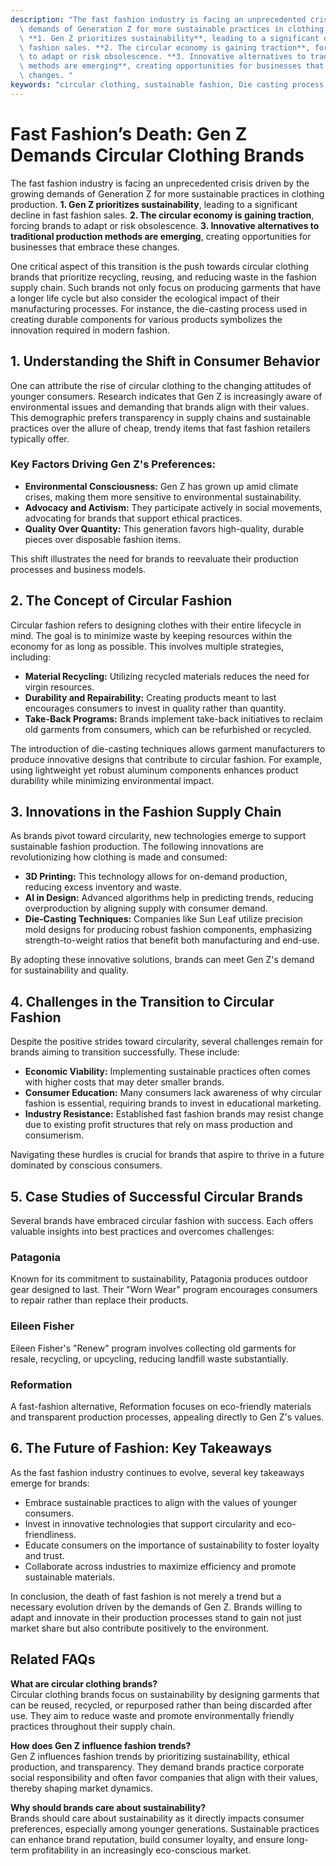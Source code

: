 ```yaml
---
description: "The fast fashion industry is facing an unprecedented crisis driven by the growing\
  \ demands of Generation Z for more sustainable practices in clothing production.\
  \ **1. Gen Z prioritizes sustainability**, leading to a significant decline in fast\
  \ fashion sales. **2. The circular economy is gaining traction**, forcing brands\
  \ to adapt or risk obsolescence. **3. Innovative alternatives to traditional production\
  \ methods are emerging**, creating opportunities for businesses that embrace these\
  \ changes. "
keywords: "circular clothing, sustainable fashion, Die casting process, Heat dissipation performance"
---
```

# Fast Fashion’s Death: Gen Z Demands Circular Clothing Brands

The fast fashion industry is facing an unprecedented crisis driven by the growing demands of Generation Z for more sustainable practices in clothing production. **1. Gen Z prioritizes sustainability**, leading to a significant decline in fast fashion sales. **2. The circular economy is gaining traction**, forcing brands to adapt or risk obsolescence. **3. Innovative alternatives to traditional production methods are emerging**, creating opportunities for businesses that embrace these changes. 

One critical aspect of this transition is the push towards circular clothing brands that prioritize recycling, reusing, and reducing waste in the fashion supply chain. Such brands not only focus on producing garments that have a longer life cycle but also consider the ecological impact of their manufacturing processes. For instance, the die-casting process used in creating durable components for various products symbolizes the innovation required in modern fashion. 

## **1. Understanding the Shift in Consumer Behavior**

One can attribute the rise of circular clothing to the changing attitudes of younger consumers. Research indicates that Gen Z is increasingly aware of environmental issues and demanding that brands align with their values. This demographic prefers transparency in supply chains and sustainable practices over the allure of cheap, trendy items that fast fashion retailers typically offer.

### **Key Factors Driving Gen Z's Preferences:**

- **Environmental Consciousness:** Gen Z has grown up amid climate crises, making them more sensitive to environmental sustainability.
- **Advocacy and Activism:** They participate actively in social movements, advocating for brands that support ethical practices.
- **Quality Over Quantity:** This generation favors high-quality, durable pieces over disposable fashion items.

This shift illustrates the need for brands to reevaluate their production processes and business models.

## **2. The Concept of Circular Fashion**

Circular fashion refers to designing clothes with their entire lifecycle in mind. The goal is to minimize waste by keeping resources within the economy for as long as possible. This involves multiple strategies, including:

- **Material Recycling:** Utilizing recycled materials reduces the need for virgin resources.
- **Durability and Repairability:** Creating products meant to last encourages consumers to invest in quality rather than quantity.
- **Take-Back Programs:** Brands implement take-back initiatives to reclaim old garments from consumers, which can be refurbished or recycled.

The introduction of die-casting techniques allows garment manufacturers to produce innovative designs that contribute to circular fashion. For example, using lightweight yet robust aluminum components enhances product durability while minimizing environmental impact. 

## **3. Innovations in the Fashion Supply Chain**

As brands pivot toward circularity, new technologies emerge to support sustainable fashion production. The following innovations are revolutionizing how clothing is made and consumed:

- **3D Printing:** This technology allows for on-demand production, reducing excess inventory and waste.
- **AI in Design:** Advanced algorithms help in predicting trends, reducing overproduction by aligning supply with consumer demand.
- **Die-Casting Techniques:** Companies like Sun Leaf utilize precision mold designs for producing robust fashion components, emphasizing strength-to-weight ratios that benefit both manufacturing and end-use.

By adopting these innovative solutions, brands can meet Gen Z's demand for sustainability and quality.

## **4. Challenges in the Transition to Circular Fashion**

Despite the positive strides toward circularity, several challenges remain for brands aiming to transition successfully. These include:

- **Economic Viability:** Implementing sustainable practices often comes with higher costs that may deter smaller brands.
- **Consumer Education:** Many consumers lack awareness of why circular fashion is essential, requiring brands to invest in educational marketing.
- **Industry Resistance:** Established fast fashion brands may resist change due to existing profit structures that rely on mass production and consumerism.

Navigating these hurdles is crucial for brands that aspire to thrive in a future dominated by conscious consumers.

## **5. Case Studies of Successful Circular Brands**

Several brands have embraced circular fashion with success. Each offers valuable insights into best practices and overcomes challenges:

### **Patagonia**
Known for its commitment to sustainability, Patagonia produces outdoor gear designed to last. Their "Worn Wear" program encourages consumers to repair rather than replace their products.

### **Eileen Fisher**
Eileen Fisher's "Renew" program involves collecting old garments for resale, recycling, or upcycling, reducing landfill waste substantially.

### **Reformation**
A fast-fashion alternative, Reformation focuses on eco-friendly materials and transparent production processes, appealing directly to Gen Z's values.

## **6. The Future of Fashion: Key Takeaways**

As the fast fashion industry continues to evolve, several key takeaways emerge for brands:

- Embrace sustainable practices to align with the values of younger consumers.
- Invest in innovative technologies that support circularity and eco-friendliness.
- Educate consumers on the importance of sustainability to foster loyalty and trust.
- Collaborate across industries to maximize efficiency and promote sustainable materials.

In conclusion, the death of fast fashion is not merely a trend but a necessary evolution driven by the demands of Gen Z. Brands willing to adapt and innovate in their production processes stand to gain not just market share but also contribute positively to the environment.

## Related FAQs

**What are circular clothing brands?**  
Circular clothing brands focus on sustainability by designing garments that can be reused, recycled, or repurposed rather than being discarded after use. They aim to reduce waste and promote environmentally friendly practices throughout their supply chain.

**How does Gen Z influence fashion trends?**  
Gen Z influences fashion trends by prioritizing sustainability, ethical production, and transparency. They demand brands practice corporate social responsibility and often favor companies that align with their values, thereby shaping market dynamics.

**Why should brands care about sustainability?**  
Brands should care about sustainability as it directly impacts consumer preferences, especially among younger generations. Sustainable practices can enhance brand reputation, build consumer loyalty, and ensure long-term profitability in an increasingly eco-conscious market.
